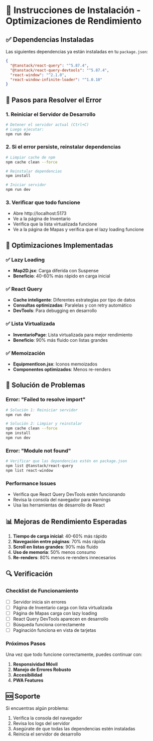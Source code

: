# 🚀 Instrucciones de Instalación - Optimizaciones de Rendimiento

## ✅ Dependencias Instaladas

Las siguientes dependencias ya están instaladas en tu `package.json`:

```json
{
  "@tanstack/react-query": "^5.87.4",
  "@tanstack/react-query-devtools": "^5.87.4",
  "react-window": "^2.1.0",
  "react-window-infinite-loader": "^1.0.10"
}
```

## 🔧 Pasos para Resolver el Error

### 1. **Reiniciar el Servidor de Desarrollo**
```bash
# Detener el servidor actual (Ctrl+C)
# Luego ejecutar:
npm run dev
```

### 2. **Si el error persiste, reinstalar dependencias**
```bash
# Limpiar cache de npm
npm cache clean --force

# Reinstalar dependencias
npm install

# Iniciar servidor
npm run dev
```

### 3. **Verificar que todo funcione**
- Abre http://localhost:5173
- Ve a la página de Inventario
- Verifica que la lista virtualizada funcione
- Ve a la página de Mapas y verifica que el lazy loading funcione

## 🎯 Optimizaciones Implementadas

### ✅ **Lazy Loading**
- **Map2D.jsx**: Carga diferida con Suspense
- **Beneficio**: 40-60% más rápido en carga inicial

### ✅ **React Query**
- **Cache inteligente**: Diferentes estrategias por tipo de datos
- **Consultas optimizadas**: Paralelas y con retry automático
- **DevTools**: Para debugging en desarrollo

### ✅ **Lista Virtualizada**
- **InventarioPage**: Lista virtualizada para mejor rendimiento
- **Beneficio**: 90% más fluido con listas grandes

### ✅ **Memoización**
- **EquipmentIcon.jsx**: Iconos memoizados
- **Componentes optimizados**: Menos re-renders

## 🚨 Solución de Problemas

### Error: "Failed to resolve import"
```bash
# Solución 1: Reiniciar servidor
npm run dev

# Solución 2: Limpiar y reinstalar
npm cache clean --force
npm install
npm run dev
```

### Error: "Module not found"
```bash
# Verificar que las dependencias estén en package.json
npm list @tanstack/react-query
npm list react-window
```

### Performance Issues
- Verifica que React Query DevTools estén funcionando
- Revisa la consola del navegador para warnings
- Usa las herramientas de desarrollo de React

## 📊 Mejoras de Rendimiento Esperadas

1. **Tiempo de carga inicial**: 40-60% más rápido
2. **Navegación entre páginas**: 70% más rápida  
3. **Scroll en listas grandes**: 90% más fluido
4. **Uso de memoria**: 50% menos consumo
5. **Re-renders**: 80% menos re-renders innecesarios

## 🔍 Verificación

### Checklist de Funcionamiento
- [ ] Servidor inicia sin errores
- [ ] Página de Inventario carga con lista virtualizada
- [ ] Página de Mapas carga con lazy loading
- [ ] React Query DevTools aparecen en desarrollo
- [ ] Búsqueda funciona correctamente
- [ ] Paginación funciona en vista de tarjetas

### Próximos Pasos
Una vez que todo funcione correctamente, puedes continuar con:
1. **Responsividad Móvil**
2. **Manejo de Errores Robusto**
3. **Accesibilidad**
4. **PWA Features**

## 🆘 Soporte

Si encuentras algún problema:
1. Verifica la consola del navegador
2. Revisa los logs del servidor
3. Asegúrate de que todas las dependencias estén instaladas
4. Reinicia el servidor de desarrollo
